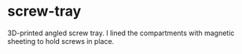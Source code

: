 # screw-tray
3D-printed angled screw tray. I lined the compartments with magnetic sheeting to hold screws in place.
